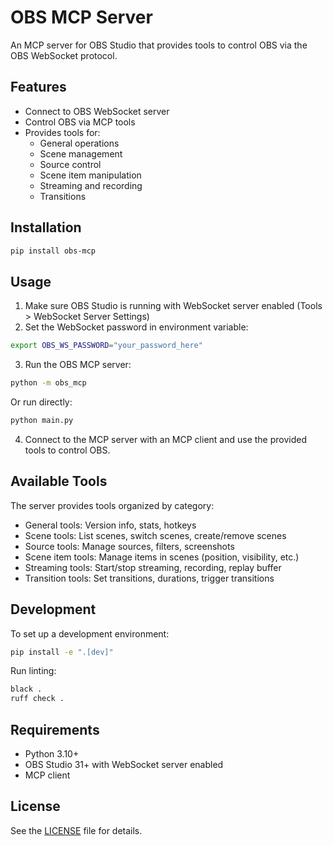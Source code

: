 # OBS MCP Server

An MCP server for OBS Studio that provides tools to control OBS via the OBS WebSocket protocol.

## Features

- Connect to OBS WebSocket server
- Control OBS via MCP tools
- Provides tools for:
  - General operations
  - Scene management
  - Source control
  - Scene item manipulation
  - Streaming and recording
  - Transitions

## Installation

```bash
pip install obs-mcp
```

## Usage

1. Make sure OBS Studio is running with WebSocket server enabled (Tools > WebSocket Server Settings)
2. Set the WebSocket password in environment variable:

```bash
export OBS_WS_PASSWORD="your_password_here"
```

3. Run the OBS MCP server:

```bash
python -m obs_mcp
```

Or run directly:

```bash
python main.py
```

4. Connect to the MCP server with an MCP client and use the provided tools to control OBS.

## Available Tools

The server provides tools organized by category:

- General tools: Version info, stats, hotkeys
- Scene tools: List scenes, switch scenes, create/remove scenes
- Source tools: Manage sources, filters, screenshots
- Scene item tools: Manage items in scenes (position, visibility, etc.)
- Streaming tools: Start/stop streaming, recording, replay buffer
- Transition tools: Set transitions, durations, trigger transitions

## Development

To set up a development environment:

```bash
pip install -e ".[dev]"
```

Run linting:

```bash
black .
ruff check .
```

## Requirements

- Python 3.10+
- OBS Studio 31+ with WebSocket server enabled
- MCP client

## License

See the [LICENSE](LICENSE) file for details.